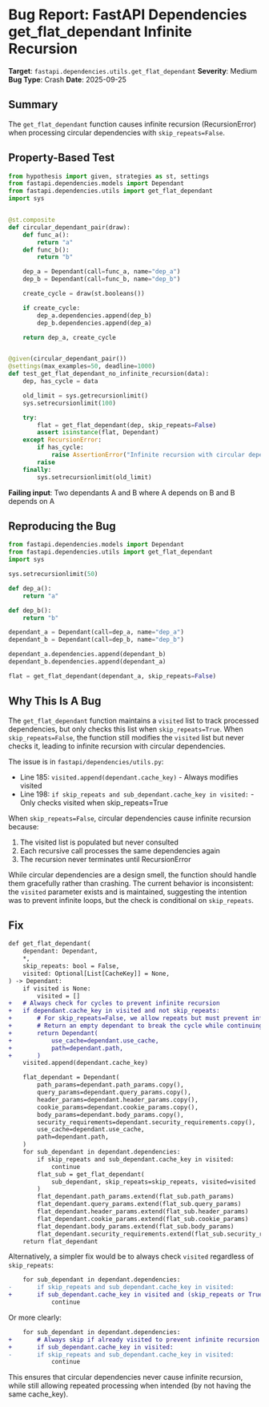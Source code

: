 # Bug Report: FastAPI Dependencies get_flat_dependant Infinite Recursion

**Target**: `fastapi.dependencies.utils.get_flat_dependant`
**Severity**: Medium
**Bug Type**: Crash
**Date**: 2025-09-25

## Summary

The `get_flat_dependant` function causes infinite recursion (RecursionError) when processing circular dependencies with `skip_repeats=False`.

## Property-Based Test

```python
from hypothesis import given, strategies as st, settings
from fastapi.dependencies.models import Dependant
from fastapi.dependencies.utils import get_flat_dependant
import sys


@st.composite
def circular_dependant_pair(draw):
    def func_a():
        return "a"
    def func_b():
        return "b"

    dep_a = Dependant(call=func_a, name="dep_a")
    dep_b = Dependant(call=func_b, name="dep_b")

    create_cycle = draw(st.booleans())

    if create_cycle:
        dep_a.dependencies.append(dep_b)
        dep_b.dependencies.append(dep_a)

    return dep_a, create_cycle


@given(circular_dependant_pair())
@settings(max_examples=50, deadline=1000)
def test_get_flat_dependant_no_infinite_recursion(data):
    dep, has_cycle = data

    old_limit = sys.getrecursionlimit()
    sys.setrecursionlimit(100)

    try:
        flat = get_flat_dependant(dep, skip_repeats=False)
        assert isinstance(flat, Dependant)
    except RecursionError:
        if has_cycle:
            raise AssertionError("Infinite recursion with circular dependencies")
        raise
    finally:
        sys.setrecursionlimit(old_limit)
```

**Failing input**: Two dependants A and B where A depends on B and B depends on A

## Reproducing the Bug

```python
from fastapi.dependencies.models import Dependant
from fastapi.dependencies.utils import get_flat_dependant
import sys

sys.setrecursionlimit(50)

def dep_a():
    return "a"

def dep_b():
    return "b"

dependant_a = Dependant(call=dep_a, name="dep_a")
dependant_b = Dependant(call=dep_b, name="dep_b")

dependant_a.dependencies.append(dependant_b)
dependant_b.dependencies.append(dependant_a)

flat = get_flat_dependant(dependant_a, skip_repeats=False)
```

## Why This Is A Bug

The `get_flat_dependant` function maintains a `visited` list to track processed dependencies, but only checks this list when `skip_repeats=True`. When `skip_repeats=False`, the function still modifies the `visited` list but never checks it, leading to infinite recursion with circular dependencies.

The issue is in `fastapi/dependencies/utils.py`:
- Line 185: `visited.append(dependant.cache_key)` - Always modifies visited
- Line 198: `if skip_repeats and sub_dependant.cache_key in visited:` - Only checks visited when skip_repeats=True

When `skip_repeats=False`, circular dependencies cause infinite recursion because:
1. The visited list is populated but never consulted
2. Each recursive call processes the same dependencies again
3. The recursion never terminates until RecursionError

While circular dependencies are a design smell, the function should handle them gracefully rather than crashing. The current behavior is inconsistent: the `visited` parameter exists and is maintained, suggesting the intention was to prevent infinite loops, but the check is conditional on `skip_repeats`.

## Fix

```diff
def get_flat_dependant(
    dependant: Dependant,
    *,
    skip_repeats: bool = False,
    visited: Optional[List[CacheKey]] = None,
) -> Dependant:
    if visited is None:
        visited = []
+   # Always check for cycles to prevent infinite recursion
+   if dependant.cache_key in visited and not skip_repeats:
+       # For skip_repeats=False, we allow repeats but must prevent infinite loops
+       # Return an empty dependant to break the cycle while continuing flattening
+       return Dependant(
+           use_cache=dependant.use_cache,
+           path=dependant.path,
+       )
    visited.append(dependant.cache_key)

    flat_dependant = Dependant(
        path_params=dependant.path_params.copy(),
        query_params=dependant.query_params.copy(),
        header_params=dependant.header_params.copy(),
        cookie_params=dependant.cookie_params.copy(),
        body_params=dependant.body_params.copy(),
        security_requirements=dependant.security_requirements.copy(),
        use_cache=dependant.use_cache,
        path=dependant.path,
    )
    for sub_dependant in dependant.dependencies:
        if skip_repeats and sub_dependant.cache_key in visited:
            continue
        flat_sub = get_flat_dependant(
            sub_dependant, skip_repeats=skip_repeats, visited=visited
        )
        flat_dependant.path_params.extend(flat_sub.path_params)
        flat_dependant.query_params.extend(flat_sub.query_params)
        flat_dependant.header_params.extend(flat_sub.header_params)
        flat_dependant.cookie_params.extend(flat_sub.cookie_params)
        flat_dependant.body_params.extend(flat_sub.body_params)
        flat_dependant.security_requirements.extend(flat_sub.security_requirements)
    return flat_dependant
```

Alternatively, a simpler fix would be to always check `visited` regardless of `skip_repeats`:

```diff
    for sub_dependant in dependant.dependencies:
-       if skip_repeats and sub_dependant.cache_key in visited:
+       if sub_dependant.cache_key in visited and (skip_repeats or True):
            continue
```

Or more clearly:

```diff
    for sub_dependant in dependant.dependencies:
+       # Always skip if already visited to prevent infinite recursion
+       if sub_dependant.cache_key in visited:
-       if skip_repeats and sub_dependant.cache_key in visited:
            continue
```

This ensures that circular dependencies never cause infinite recursion, while still allowing repeated processing when intended (by not having the same cache_key).